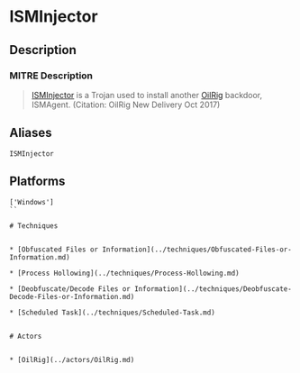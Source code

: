 
# ISMInjector

## Description

### MITRE Description

> [ISMInjector](https://attack.mitre.org/software/S0189) is a Trojan used to install another [OilRig](https://attack.mitre.org/groups/G0049) backdoor, ISMAgent. (Citation: OilRig New Delivery Oct 2017)

## Aliases

```
ISMInjector
```

## Platforms

```
['Windows']
``

# Techniques


* [Obfuscated Files or Information](../techniques/Obfuscated-Files-or-Information.md)

* [Process Hollowing](../techniques/Process-Hollowing.md)
    
* [Deobfuscate/Decode Files or Information](../techniques/Deobfuscate-Decode-Files-or-Information.md)
    
* [Scheduled Task](../techniques/Scheduled-Task.md)
    

# Actors


* [OilRig](../actors/OilRig.md)

